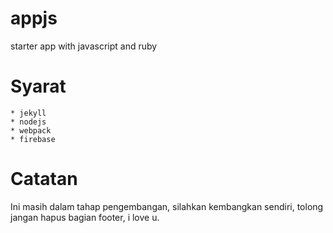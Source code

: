 # appjs
starter app with javascript and ruby

# Syarat
    * jekyll
    * nodejs
    * webpack
    * firebase
    
# Catatan
Ini masih dalam tahap pengembangan, silahkan kembangkan sendiri, tolong jangan hapus bagian footer, i love u.